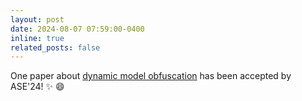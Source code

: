 ```yaml
---
layout: post
date: 2024-08-07 07:59:00-0400
inline: true
related_posts: false
---
```


One paper about [dynamic model obfuscation](https://conf.researchr.org/track/ase-2024/ase-2024-research) has been accepted by ASE'24! :sparkles: :smile:
